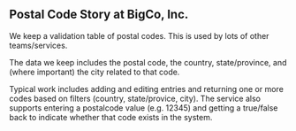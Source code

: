 ## Postal Code Story at BigCo, Inc.

We keep a validation table of postal codes. This is used by lots of other teams/services.

The data we keep includes the postal code, the country, state/province, and (where important) the city related to that code.

Typical work includes adding and editing entries and returning one or more codes based on filters (country, state/provice, city). The service also supports entering a postalcode value (e.g. 12345) and getting a true/false back to indicate whether that code exists in the system.


